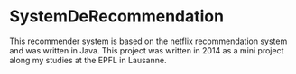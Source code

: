 # SystemDeRecommendation
This recommender system is based on the netflix recommendation system and was written in Java. This project was written in 2014 as a mini project along my studies at the EPFL in Lausanne.
